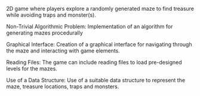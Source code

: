 2D game where players explore a randomly generated maze to find treasure while avoiding traps and monster(s).

Non-Trivial Algorithmic Problem: Implementation of an algorithm for generating mazes procedurally

Graphical Interface: Creation of a graphical interface for navigating through the maze and interacting with game elements.

Reading Files: The game can include reading files to load pre-designed levels for the mazes.

Use of a Data Structure: Use of a suitable data structure to represent the maze, treasure locations, traps and monsters.
